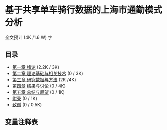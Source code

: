 # 基于共享单车骑行数据的上海市通勤模式分析
全文预计 (4K /1.6 W) 字

## 目录
- [第一章 绪论](./chapters/c1.md) (2.2K / 3K)
- [第二章 理论基础与相关技术](./chapters/c2.md) (0 / 3K)
- [第三章 研究数据与方法](./chapters//c3.md) (2K /4K)
- [第四章 结果与讨论](./chapters/c4.md) (0 / 4K)
- [第五章 总结与展望](./chapters/c5.md) (0 / 1K)
- [附录](./chapters/c6.md) (0 / 1K)
- [致谢](./chapters/c7.md) (0 / 0.5K)
 
## 变量注释表